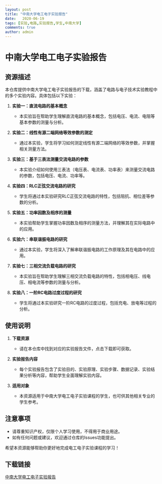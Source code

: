 ```yaml
---
layout: post
title: "中南大学电工电子实验报告"
date:   2020-06-19
tags: [实验,电路,实验报告,学生,中南大学]
comments: true
author: admin
---
```

# 中南大学电工电子实验报告

## 资源描述

本仓库提供中南大学电工电子实验报告的下载，涵盖了电路与电子技术实验教程中的多个实验内容。具体包括以下实验：

1. **实验一：直流电路的基本概念**
   - 本实验旨在帮助学生理解直流电路的基本概念，包括电压、电流、电阻等基本参数的测量与分析。

2. **实验二：线性有源二端网络等效参数的测定**
   - 通过本实验，学生将学习如何测定线性有源二端网络的等效参数，并掌握相关测量方法。

3. **实验三：基于三表法测量交流电路的参数**
   - 本实验介绍如何使用三表法（电压表、电流表、功率表）来测量交流电路的参数，包括电压、电流、功率等。

4. **实验四：RLC正弦交流电路的研究**
   - 学生将通过本实验研究RLC正弦交流电路的特性，包括阻抗、相位差等参数的分析。

5. **实验五：功率因数及相序的测量**
   - 本实验帮助学生掌握功率因数及相序的测量方法，并理解其在实际电路中的应用。

6. **实验六：串联谐振电路的研究**
   - 通过本实验，学生将深入了解串联谐振电路的工作原理及其在电路中的应用。

7. **实验七：三相交流负载电路的研究**
   - 本实验旨在帮助学生理解三相交流负载电路的特性，包括相电压、线电压、相电流等参数的测量与分析。

8. **实验八：一阶RC电路过度过程的研究**
   - 学生将通过本实验研究一阶RC电路的过度过程，包括充电、放电等过程的分析。

## 使用说明

1. **下载资源**
   - 请在本仓库中找到对应的实验报告文件，点击下载即可获取。

2. **实验报告内容**
   - 每个实验报告包含了实验目的、实验原理、实验步骤、数据记录、实验结果分析等内容，帮助学生全面理解实验内容。

3. **适用对象**
   - 本资源适用于中南大学电工电子实验课程的学生，也可供其他相关专业的学生参考。

## 注意事项

- 请尊重知识产权，仅限个人学习使用，不得用于商业用途。
- 如有任何问题或建议，欢迎通过仓库的Issues功能提出。

希望本资源能够帮助你更好地完成电工电子实验课程的学习！

## 下载链接

[中南大学电工电子实验报告](https://pan.quark.cn/s/8ab0fed2413e)